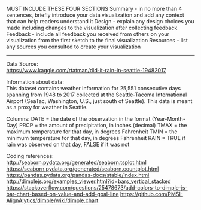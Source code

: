MUST INCLUDE THESE FOUR SECTIONS
Summary - in no more than 4 sentences, briefly introduce your data visualization and add any context that can help readers understand it
Design - explain any design choices you made including changes to the visualization after collecting feedback
Feedback - include all feedback you received from others on your visualization from the first sketch to the final visualization
Resources - list any sources you consulted to create your visualization

***

Data Source:  
https://www.kaggle.com/rtatman/did-it-rain-in-seattle-19482017

Information about data:  
This dataset contains weather information for 25,551 consecutive days spanning from 1948 to 2017 collected at the Seattle-Tacoma International Airport (SeaTac, Washington, U.S., just south of Seattle). This data is meant as a proxy for weather in Seattle.

Columns:
    DATE = the date of the observation in the format (Year-Month-Day)
    PRCP = the amount of precipitation, in inches (decimal)
    TMAX = the maximum temperature for that day, in degrees Fahrenheit
    TMIN = the minimum temperature for that day, in degrees Fahrenheit
    RAIN = TRUE if rain was observed on that day, FALSE if it was not

Coding references:
http://seaborn.pydata.org/generated/seaborn.tsplot.html
https://seaborn.pydata.org/generated/seaborn.countplot.html
https://pandas.pydata.org/pandas-docs/stable/index.html
http://dimplejs.org/examples_viewer.html?id=bars_vertical_stacked
https://stackoverflow.com/questions/25478673/add-colors-to-dimple-js-bar-chart-based-on-value-and-add-goal-line
https://github.com/PMSI-AlignAlytics/dimple/wiki/dimple.chart
